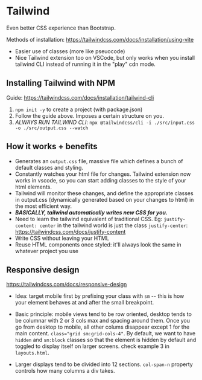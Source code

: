 # Tailwind

Even better CSS experience than Bootstrap.

Methods of installation: https://tailwindcss.com/docs/installation/using-vite

- Easier use of classes (more like pseuocode)
- Nice Tailwind extension too on VSCode, but only works when you install tailwind CLI instead of running it in the "play" cdn mode.

## Installing Tailwind with NPM

Guide: https://tailwindcss.com/docs/installation/tailwind-cli

1. `npm init -y` to create a project (with package.json)
2. Follow the guide above. Imposes a certain structure on you.
3. _ALWAYS RUN TAILWIND CLI_: `npx @tailwindcss/cli -i ./src/input.css -o ./src/output.css --watch`

## How it works + benefits

- Generates an `output.css` file, massive file which defines a bunch of default classes and styling.
- Constantly watches your html file for changes. Tailwind extension now works in vscode, so you can start adding classes to the style of your html elements.
- Tailwind will monitor these changes, and define the appropriate classes in output.css (dynamically generated based on your changes to html) in the most efficient way.
- **_BASICALLY, tailwind automatically writes new CSS for you._**
- Need to learn the tailwind equivalent of traditional CSS. Eg: `justify-content: center` in the tailwind world is just the class `justify-center`: https://tailwindcss.com/docs/justify-content
- Write CSS without leaving your HTML
- Reuse HTML components once styled: it'll always look the same in whatever project you use

## Responsive design

https://tailwindcss.com/docs/responsive-design

- Idea: target mobile first by prefixing your class with `sm` -- this is how your element behaves at and after the small breakpoint.

- Basic principle: mobile views tend to be row oriented, desktop tends to be columnar with 2 or 3 cols max and spacing around them. Once you go from desktop to mobile, all other colums disappear except 1 for the main content. `class="grid sm:grid-cols-4"`. By default, we want to have `hidden` and `sm:block` classes so that the element is hidden by default and toggled to display itself on larger screens. check example 3 in `layouts.html`.

- Larger displays tend to be divided into 12 sections. `col-span-n` property controls how many columns a div takes.
